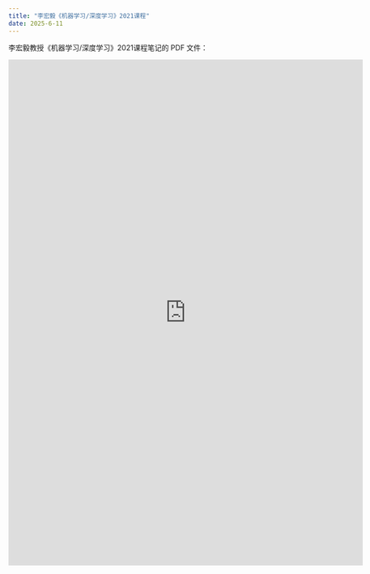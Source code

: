 ```yaml
---
title: "李宏毅《机器学习/深度学习》2021课程"
date: 2025-6-11
---
```

李宏毅教授《机器学习/深度学习》2021课程笔记的 PDF 文件：
<iframe src="https://docs.google.com/gview?url=https://github.com/wang-akang/study/raw/main/assets/%E6%9C%BA%E5%99%A8%E5%AD%A6%E4%B9%A0.pdf&embedded=true" width="700" height="1000" style="border: none;"></iframe>



